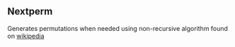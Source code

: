 ## Nextperm

Generates permutations when needed using non-recursive algorithm found
on [wikipedia](https://en.wikipedia.org/wiki/Heap's_algorithm)


